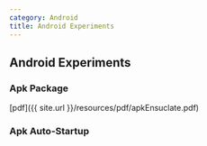 ```yaml
---
category: Android
title: Android Experiments
---
```


## Android Experiments

### Apk Package

[pdf]({{ site.url }}/resources/pdf/apkEnsuclate.pdf)

### Apk Auto-Startup